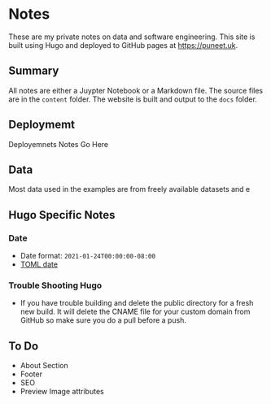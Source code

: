 # Notes

These are my private notes on data and software engineering. This site is built using Hugo and deployed to GitHub pages at https://puneet.uk.

## Summary

All notes are either a Juypter Notebook or a Markdown file.  The source files are in the ```content``` folder. The website is built and output to the ```docs``` folder.

## Deploymemt

Deployemnets Notes Go Here

## Data

Most data used in the examples are from freely available datasets and e

## Hugo Specific Notes

### Date

+ Date format: ``` 2021-01-24T00:00:00-08:00 ```
+ [TOML date](https://github.com/toml-lang/toml/blob/master/toml.md#user-content-offset-date-time)

### Trouble Shooting Hugo

+ If you have trouble building and delete the public directory for a fresh new build.  It will delete the CNAME file for your custom domain from GitHub so make sure you do a pull before a push.

## To Do

+ About Section
+ Footer
+ SEO
+ Preview Image attributes